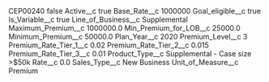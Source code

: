 <?xml version="1.0" encoding="UTF-8"?>
<CustomMetadata xmlns="http://soap.sforce.com/2006/04/metadata" xmlns:xsi="http://www.w3.org/2001/XMLSchema-instance" xmlns:xsd="http://www.w3.org/2001/XMLSchema">
    <label>CEP00240</label>
    <protected>false</protected>
    <values>
        <field>Active__c</field>
        <value xsi:type="xsd:boolean">true</value>
    </values>
    <values>
        <field>Base_Rate__c</field>
        <value xsi:type="xsd:string">1000000</value>
    </values>
    <values>
        <field>Goal_eligible__c</field>
        <value xsi:type="xsd:boolean">true</value>
    </values>
    <values>
        <field>Is_Variable__c</field>
        <value xsi:type="xsd:boolean">true</value>
    </values>
    <values>
        <field>Line_of_Business__c</field>
        <value xsi:type="xsd:string">Supplemental</value>
    </values>
    <values>
        <field>Maximum_Premium__c</field>
        <value xsi:type="xsd:double">1000000.0</value>
    </values>
    <values>
        <field>Min_Premium_for_LOB__c</field>
        <value xsi:type="xsd:double">25000.0</value>
    </values>
    <values>
        <field>Minimum_Premium__c</field>
        <value xsi:type="xsd:double">50000.0</value>
    </values>
    <values>
        <field>Plan_Year__c</field>
        <value xsi:type="xsd:string">2020</value>
    </values>
    <values>
        <field>Premium_Level__c</field>
        <value xsi:type="xsd:string">3</value>
    </values>
    <values>
        <field>Premium_Rate_Tier_1__c</field>
        <value xsi:type="xsd:double">0.02</value>
    </values>
    <values>
        <field>Premium_Rate_Tier_2__c</field>
        <value xsi:type="xsd:double">0.015</value>
    </values>
    <values>
        <field>Premium_Rate_Tier_3__c</field>
        <value xsi:type="xsd:double">0.01</value>
    </values>
    <values>
        <field>Product_Type__c</field>
        <value xsi:type="xsd:string">Supplemental - Case size &gt;$50k</value>
    </values>
    <values>
        <field>Rate__c</field>
        <value xsi:type="xsd:double">0.0</value>
    </values>
    <values>
        <field>Sales_Type__c</field>
        <value xsi:type="xsd:string">New Business</value>
    </values>
    <values>
        <field>Unit_of_Measure__c</field>
        <value xsi:type="xsd:string">Premium</value>
    </values>
</CustomMetadata>
